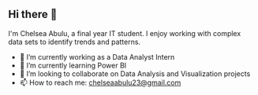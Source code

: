 ## Hi there 👋

I'm Chelsea Abulu, a final year IT student. 
I enjoy working with complex data sets to identify trends and patterns.

- 🔭 I’m currently working as a Data Analyst Intern
- 🌱 I’m currently learning Power BI
- 👯 I’m looking to collaborate on Data Analysis and Visualization projects
- 📫 How to reach me: chelseaabulu23@gmail.com

